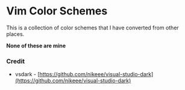 # Vim Color Schemes

This is a collection of color schemes that I have converted from other places.

**None of these are mine**

### Credit

- vsdark - [https://github.com/nikeee/visual-studio-dark](https://github.com/nikeee/visual-studio-dark)
